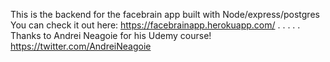 This is the backend for the facebrain app built with Node/express/postgres
You can check it out here: https://facebrainapp.herokuapp.com/
.
.
.
.
.
Thanks to Andrei Neagoie for his Udemy course!
https://twitter.com/AndreiNeagoie